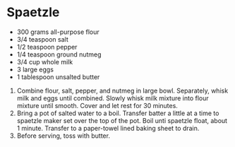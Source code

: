 # Spaetzle

- 300 grams all-purpose flour
- 3/4 teaspoon salt
- 1/2 teaspoon pepper
- 1/4 teaspoon ground nutmeg
- 3/4 cup whole milk
- 3 large eggs
- 1 tablespoon unsalted butter

1. Combine flour, salt, pepper, and nutmeg in large bowl. Separately, whisk milk and eggs until combined. Slowly whisk milk mixture into flour mixture until smooth. Cover and let rest for 30 minutes.
2. Bring a pot of salted water to a boil. Transfer batter a little at a time to spaetzle maker set over the top of the pot. Boil unti spaetzle float, about 1 minute. Transfer to a paper-towel lined baking sheet to drain.
3. Before serving, toss with butter.
